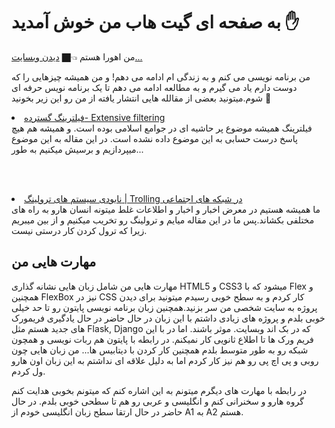 <h1>به صفحه ای گیت هاب من خوش آمدید ✋ </h1>

من اهورا هستم 👈🏿 <a href="https://ahsiber.github.io/AhSiber/">دیدن وبسایت...</a>

من برنامه نویسی می کنم و به زندگی ام ادامه می دهم! و من همیشه چیزهایی را که دوست دارم یاد می گیرم و به مطالعه ادامه می دهم تا یک برنامه نویس حرفه ای شوم.میتونید بعضی از مقالله هایی انتشار یافته  از من رو این زیر بخونید 🔽 

<li>
  <a href="https://vrgl.ir/7LZs3">
فیلترینگ گسترده- Extensive filtering
 </a>
    </li>
 فیلترینگ همیشه موضوع پر حاشیه ای در جوامع اسلامی بوده است. و همیشه هم هیچ پاسخ درست حسابی به این موضوع داده نشده است. در 
 این مقاله به این موضوع میپردازیم و برسیش میکنیم به طور...
 
<br><br>
<li>
  <a href="https://vrgl.ir/ikp9G">
نابودی سیستم های ترولینگ | Trolling در شبکه های اجتماعی
  </a>
  </li>
ما همیشه هستیم در معرض اخبار و اخبار و اطلاعات غلط میتونه انسان هارو به راه های مختلفی بکشاند.پس ما در این مقاله میایم و ترولینگ رو تخریب میکنیم و از بین میبریم زیرا که ترول کردن کار درستی نیست.

## مهارت هایی من 
مهارت هایی من شامل زبان هایی نشانه گذاری HTML5 و CSS3 میشود که با Flex و همچنین FlexBox نیز در CSS کار کردم و به سطح خوبی رسیدم میتونید برای دیدن پروژه به سایت شخصی من سر بزنید.همچنین زبان برنامه نویسی پایتون رو تا حد خیلی خوبی بلدم و پروژه های زیادی داشتم با این زبان در حال حاضر در حال یادگیری فریمورک های جدید هستم مثل Flask, Django که در بک اند وبسایت. موثر باشند. اما در با این فریم ورک ها تا اطلاع ثانویی کار نمیکنم. در رابطه با پایتون هم ربات نویسی و همچون شبکه رو به طور متوسط بلدم همچنین کار کردن با دیتابیس ها... من زبان هایی چون روبی و پی اچ پی رو هم نیز کار کردم اما به دلیل علاقه ای نداشتم به این زبان اون هارو ول کردم. 

 در رابطه با مهارت های دیگرم میتونم به این اشاره کنم که میتونم بخوبی هدایت کنم گروه هارو و سخنرانی کنم و انگلیسی و عربی رو هم تا سطحی خوبی بلدم. در حال حاضر در حال ارتقا سطح زبان انگلیسی خودم از A1 به A2 هستم.
 
 
